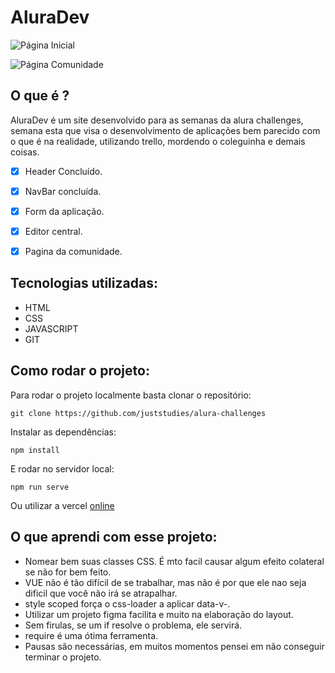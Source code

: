 # AluraDev

![Página Inicial](https://i.imgur.com/Hw9RxQF.png)

![Página Comunidade](https://i.imgur.com/3PgnMKu.png)

## O que é ?

AluraDev é um site desenvolvido para as semanas da alura challenges, semana esta que visa o desenvolvimento de aplicações bem parecido com o que é na realidade, utilizando trello, mordendo o coleguinha e demais coisas.

 - [x] Header Concluído.
 - [x] NavBar concluída.
 - [x] Form da aplicação.
 - [x] Editor central.
 - [x] Pagina da comunidade.


## Tecnologias utilizadas:

 - HTML
 - CSS
 - JAVASCRIPT
 - GIT

## Como rodar o projeto:

Para rodar o projeto localmente basta clonar o repositório:

`git clone https://github.com/juststudies/alura-challenges`

Instalar as dependências:

`npm install`

E rodar no servidor local:

`npm run serve`

Ou utilizar a vercel [online](https://alura-challenges.vercel.app/)

## O que aprendi com esse projeto:

- Nomear bem suas classes CSS. É mto facil causar algum efeito colateral se não for bem feito.
- VUE não é tão difícil de se trabalhar, mas não é por que ele nao seja dificil que você não irá se atrapalhar.
- style scoped força o css-loader a aplicar data-v-<numHex>.
- Utilizar um projeto figma facilita e muito na elaboração do layout.
- Sem firulas, se um if resolve o problema, ele servirá.
- require é uma ótima ferramenta.
- Pausas são necessárias, em muitos momentos pensei em não conseguir terminar o projeto.
